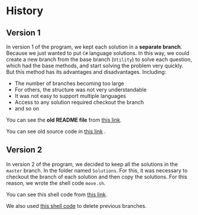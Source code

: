 # History

## Version 1

In version 1 of the program, we kept each solution in a **separate branch**. Because we just wanted to put `C#` language
solutions. In this way, we could create a new branch from the base branch (`Utility`) to solve each question, which had
the base methods, and start solving the problem very quickly. But this method has its advantages and disadvantages.
Including:

- The number of branches becoming too large
- For others, the structure was not very understandable
- It was not easy to support multiple languages
- Access to any solution required checkout the branch
- and so on

You can see the **old README file** from [this link](old-readme.md).

You can see old source code
in [this link](https://github.com/HamidMolareza/QueraProblems/blob/b0527ff40a6e63a6e90be6da8a5bf0731c8fa158/Quera/Program.cs)
.

## Version 2

In version 2 of the program, we decided to keep all the solutions in the `master` branch. In the folder
named `Solutions`. For this, it was necessary to checkout the branch of each solution and then copy the solutions. For
this reason, we wrote the shell code `move.sh`.

You can see this shell code from [this link](MoveBranches/move.sh).

We also used [this shell code](MoveBranches/delete-branches.sh) to delete previous branches.